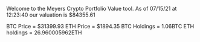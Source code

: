 Welcome to the Meyers Crypto Portfolio Value tool. 
As of 07/15/21 at 12:23:40 our valuation is $84355.61 

BTC Price = $31399.93
 ETH Price = $1894.35
BTC Holdings = 1.06BTC
 ETH holdings = 26.960005962ETH 
